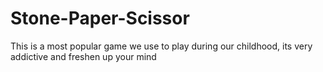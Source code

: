 # Stone-Paper-Scissor

This is a most popular game we use to play during our childhood, its very addictive and freshen up your mind
